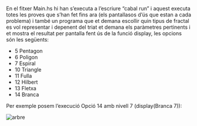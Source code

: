 En el fitxer Main.hs hi han s’executa a l’escriure “cabal run” i aquest executa totes les proves que s’han fet fins ara (els pantallasos d’ús que estan a cada problema) i també un programa que et demana escollir quin tipus de fractal es vol representar i depenent del triat et demana els paràmetres pertinents i et mostra el resultat per pantalla fent ús de la funció display, les opcions són les següents: 
* 5 Pentagon 
* 6 Poligon 
* 7 Espiral 
* 10 Triangle 
* 11 Fulla 
* 12 Hilbert 
* 13 Fletxa 
* 14 Branca 

Per exemple posem l’execució Opció 14 amb nivell 7 (display(Branca 7)): 

![arbre](https://github.com/JordiCarmonaCodinach/PracticaHaskellJohnTheArtist/assets/102427482/494e814a-9e47-49e2-93ad-6c5f6e523646)
